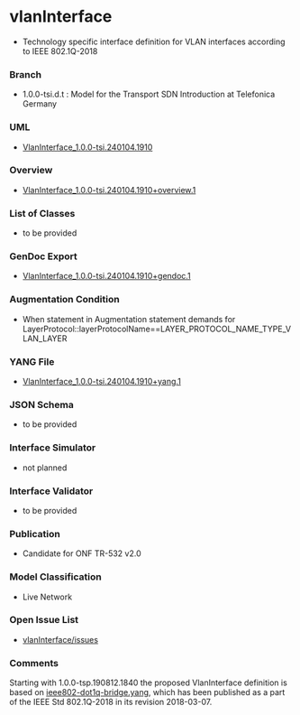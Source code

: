 # vlanInterface
- Technology specific interface definition for VLAN interfaces according to IEEE 802.1Q-2018

### Branch
- 1.0.0-tsi.d.t : Model for the Transport SDN Introduction at Telefonica Germany

### UML
- [VlanInterface_1.0.0-tsi.240104.1910](./VlanInterface_1.0.0-tsi.240104.1910.zip)

### Overview 
- [VlanInterface_1.0.0-tsi.240104.1910+overview.1](./VlanInterface_1.0.0-tsi.240104.1910+overview.1.png)

### List of Classes
- to be provided

### GenDoc Export
- [VlanInterface_1.0.0-tsi.240104.1910+gendoc.1](./VlanInterface_1.0.0-tsi.240104.1910+gendoc.1.docx)

### Augmentation Condition
- When statement in Augmentation statement demands for LayerProtocol::layerProtocolName==LAYER_PROTOCOL_NAME_TYPE_VLAN_LAYER

### YANG File
- [VlanInterface_1.0.0-tsi.240104.1910+yang.1](./VlanInterface_1.0.0-tsi.240104.1910+yang.1.zip)

### JSON Schema
- to be provided

### Interface Simulator
- not planned 

### Interface Validator
- to be provided

### Publication
- Candidate for ONF TR-532 v2.0 

### Model Classification
- Live Network

### Open Issue List
- [vlanInterface/issues](../../issues)

### Comments
Starting with 1.0.0-tsp.190812.1840 the proposed VlanInterface definition is based on [ieee802-dot1q-bridge.yang](./ieee802-dot1q-bridge.yang), which has been published as a part of the IEEE Std 802.1Q-2018 in its revision 2018-03-07.
